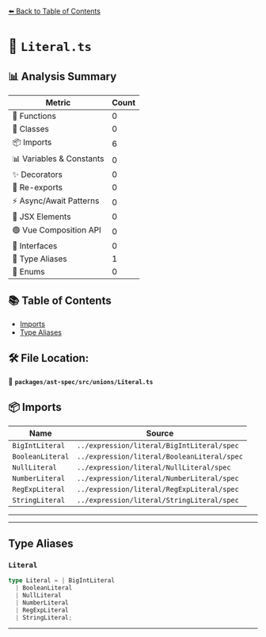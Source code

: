 [⬅️ Back to Table of Contents](../../../../index.md)

# 📄 `Literal.ts`

## 📊 Analysis Summary

| Metric | Count |
|--------|-------|
| 🔧 Functions | 0 |
| 🧱 Classes | 0 |
| 📦 Imports | 6 |
| 📊 Variables & Constants | 0 |
| ✨ Decorators | 0 |
| 🔄 Re-exports | 0 |
| ⚡ Async/Await Patterns | 0 |
| 💠 JSX Elements | 0 |
| 🟢 Vue Composition API | 0 |
| 📐 Interfaces | 0 |
| 📑 Type Aliases | 1 |
| 🎯 Enums | 0 |

## 📚 Table of Contents

- [Imports](#imports)
- [Type Aliases](#type-aliases)

## 🛠️ File Location:
📂 **`packages/ast-spec/src/unions/Literal.ts`**

## 📦 Imports

| Name | Source |
|------|--------|
| `BigIntLiteral` | `../expression/literal/BigIntLiteral/spec` |
| `BooleanLiteral` | `../expression/literal/BooleanLiteral/spec` |
| `NullLiteral` | `../expression/literal/NullLiteral/spec` |
| `NumberLiteral` | `../expression/literal/NumberLiteral/spec` |
| `RegExpLiteral` | `../expression/literal/RegExpLiteral/spec` |
| `StringLiteral` | `../expression/literal/StringLiteral/spec` |


---


---

## Type Aliases

### `Literal`

```ts
type Literal = | BigIntLiteral
  | BooleanLiteral
  | NullLiteral
  | NumberLiteral
  | RegExpLiteral
  | StringLiteral;
```


---